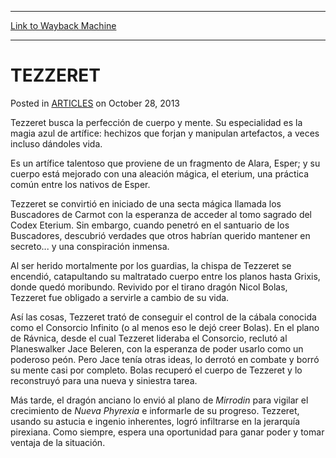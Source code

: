
---
[Link to Wayback Machine](https://web.archive.org/web/20160301032727/http://magic.wizards.com/en/articles/archive/tezzeret-2013-10-28-4)

[_metadata_:description]:- "Tezzeret busca la perfección de cuerpo y mente. Su especialidad es la magia azul de artífice: hechizos que forjan y manipulan artefactos, a veces incluso dándoles vida. Es un artífice talentoso que proviene de un fragmento de Alara, Esper; y su cuerpo está mejorado con una aleación mágica, el eterium, una práctica común entre los nativos de Esper."
[_metadata_:generator]:- "Drupal 7 (http://drupal.org)"
[_metadata_:node]:- "115870"
[_metadata_:publish_date]:- "2013-10-28"
[_metadata_:source]:- "div-main-content"
[_metadata_:title]:- "TEZZERET"
[_metadata_:wayback_capture_timestamp]:- "2016-03-01 03:27:27"
[_metadata_:wayback_raw_url]:- "https://web.archive.org/web/20160301032727id_/http://magic.wizards.com/en/articles/archive/tezzeret-2013-10-28-4"
[_metadata_:wayback_url]:- "http://magic.wizards.com/en/articles/archive/tezzeret-2013-10-28-4"
---


TEZZERET
========



 Posted in [ARTICLES](/en/articles)
 on October 28, 2013 










Tezzeret busca la perfección de cuerpo y mente. Su especialidad es la magia azul de artífice: hechizos que forjan y manipulan artefactos, a veces incluso dándoles vida.  
  

Es un artífice talentoso que proviene de un fragmento de Alara, Esper; y su cuerpo está mejorado con una aleación mágica, el eterium, una práctica común entre los nativos de Esper.


Tezzeret se convirtió en iniciado de una secta mágica llamada los Buscadores de Carmot con la esperanza de acceder al tomo sagrado del Codex Eterium. Sin embargo, cuando penetró en el santuario de los Buscadores, descubrió verdades que otros habrían querido mantener en secreto... y una conspiración inmensa.


Al ser herido mortalmente por los guardias, la chispa de Tezzeret se encendió, catapultando su maltratado cuerpo entre los planos hasta Grixis, donde quedó moribundo. Revivido por el tirano dragón Nicol Bolas, Tezzeret fue obligado a servirle a cambio de su vida.


Así las cosas, Tezzeret trató de conseguir el control de la cábala conocida como el Consorcio Infinito (o al menos eso le dejó creer Bolas). En el plano de Rávnica, desde el cual Tezzeret lideraba el Consorcio, reclutó al Planeswalker Jace Beleren, con la esperanza de poder usarlo como un poderoso peón. Pero Jace tenía otras ideas, lo derrotó en combate y borró su mente casi por completo. Bolas recuperó el cuerpo de Tezzeret y lo reconstruyó para una nueva y siniestra tarea.  
  

Más tarde, el dragón anciano lo envió al plano de *Mirrodin* para vigilar el crecimiento de *Nueva Phyrexia* e informarle de su progreso. Tezzeret, usando su astucia e ingenio inherentes, logró infiltrarse en la jerarquía pirexiana. Como siempre, espera una oportunidad para ganar poder y tomar ventaja de la situación.







